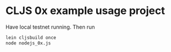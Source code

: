 # CLJS 0x example usage project 

Have local testnet running. Then run

```sh
lein cljsbuild once
node nodejs_0x.js
```
